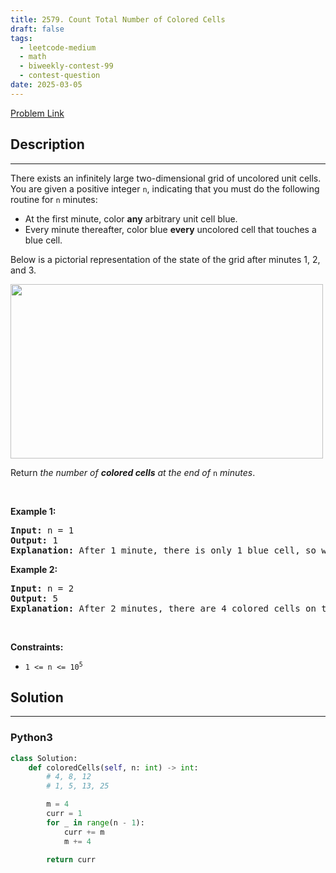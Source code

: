 ```yaml
---
title: 2579. Count Total Number of Colored Cells
draft: false
tags: 
  - leetcode-medium
  - math
  - biweekly-contest-99
  - contest-question
date: 2025-03-05
---
```


[Problem Link](https://leetcode.com/problems/count-total-number-of-colored-cells/)

## Description

---
<p>There exists an infinitely large two-dimensional grid of uncolored unit cells. You are given a positive integer <code>n</code>, indicating that you must do the following routine for <code>n</code> minutes:</p>

<ul>
	<li>At the first minute, color <strong>any</strong> arbitrary unit cell blue.</li>
	<li>Every minute thereafter, color blue <strong>every</strong> uncolored cell that touches a blue cell.</li>
</ul>

<p>Below is a pictorial representation of the state of the grid after minutes 1, 2, and 3.</p>
<img alt="" src="https://assets.leetcode.com/uploads/2023/01/10/example-copy-2.png" style="width: 500px; height: 279px;" />
<p>Return <em>the number of <strong>colored cells</strong> at the end of </em><code>n</code> <em>minutes</em>.</p>

<p>&nbsp;</p>
<p><strong class="example">Example 1:</strong></p>

<pre>
<strong>Input:</strong> n = 1
<strong>Output:</strong> 1
<strong>Explanation:</strong> After 1 minute, there is only 1 blue cell, so we return 1.
</pre>

<p><strong class="example">Example 2:</strong></p>

<pre>
<strong>Input:</strong> n = 2
<strong>Output:</strong> 5
<strong>Explanation:</strong> After 2 minutes, there are 4 colored cells on the boundary and 1 in the center, so we return 5. 
</pre>

<p>&nbsp;</p>
<p><strong>Constraints:</strong></p>

<ul>
	<li><code>1 &lt;= n &lt;= 10<sup>5</sup></code></li>
</ul>


## Solution

---
### Python3
``` py title='count-total-number-of-colored-cells'
class Solution:
    def coloredCells(self, n: int) -> int:
        # 4, 8, 12
        # 1, 5, 13, 25

        m = 4
        curr = 1
        for _ in range(n - 1):
            curr += m
            m += 4

        return curr
```

